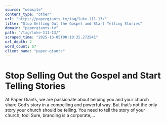 ```yaml
---
source: "website"
content_type: "other"
url: "https://papergiants.tv/tag/luke-111-13/"
title: "Stop Selling Out the Gospel and Start Telling Stories"
domain: "papergiants.tv"
path: "/tag/luke-111-13/"
scraped_time: "2025-10-05T00:10:35.272541"
url_depth: 2
word_count: 57
client_name: "paper-giants"
---
```


# Stop Selling Out the Gospel and Start Telling Stories

At Paper Giants, we are passionate about helping you and your church share God’s story in a compelling and powerful way. But that’s not the only story your church should be telling. You need to tell the story of your church, too! Sure, branding is a corporate,...